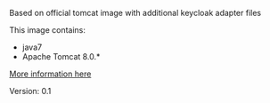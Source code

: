 Based on official tomcat image with additional keycloak adapter files

This image contains:
- java7
- Apache Tomcat 8.0.*


[More information here](https://keycloak.gitbooks.io/securing-client-applications-guide/content/topics/oidc/java/tomcat-adapter.html)

Version: 0.1



